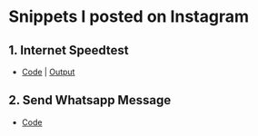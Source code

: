 # Snippets I posted on Instagram

## 1. Internet Speedtest 
- <a href='./speedtest.py'>Code</a> | [Output](https://replit.com/@thegeekyb0y/speedtestpy?v=1)

## 2. Send Whatsapp Message 
- <a href='/.whatsapp-messenger'> Code </a> 
